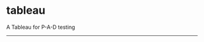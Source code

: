 tableau
=======

A Tableau for P-A-D testing
 
 
 
------------------------------------------------------------------------------------------------------------------------------------------